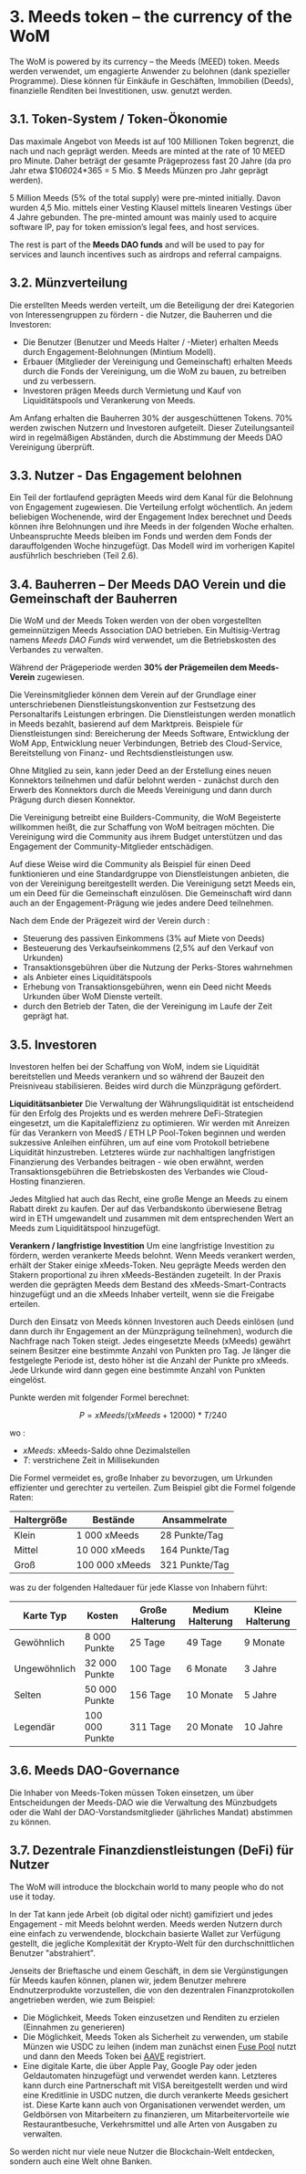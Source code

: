 # 3. Meeds token – the currency of the WoM

The WoM is powered by its currency – the Meeds (MEED) token. Meeds werden verwendet, um engagierte Anwender zu belohnen (dank spezieller Programme). Diese können für Einkäufe in Geschäften, Immobilien (Deeds), finanzielle Renditen bei Investitionen, usw. genutzt werden.

## 3.1. Token-System / Token-Ökonomie

Das maximale Angebot von Meeds ist auf 100 Millionen Token begrenzt, die nach und nach geprägt werden. Meeds are minted at the rate of 10 MEED pro Minute. Daher beträgt der gesamte Prägeprozess fast 20 Jahre (da pro Jahr etwa $10*60*24*365 = 5 Mio. $ Meeds Münzen pro Jahr geprägt werden).

5 Million Meeds (5% of the total supply) were pre-minted initially. Davon wurden 4,5 Mio. mittels einer Vesting Klausel mittels linearen Vestings über 4 Jahre gebunden. The pre-minted amount was mainly used to acquire software IP, pay for token emission’s legal fees, and host services.

The rest is part of the __Meeds DAO funds__ and will be used to pay for services and launch incentives such as airdrops and referral campaigns.


## 3.2. Münzverteilung

Die erstellten Meeds werden verteilt, um die Beteiligung der drei Kategorien von Interessengruppen zu fördern - die Nutzer, die Bauherren und die Investoren:

- Die Benutzer (Benutzer und Meeds Halter / -Mieter) erhalten Meeds durch Engagement-Belohnungen (Mintium Modell).
- Erbauer (Mitglieder der Vereinigung und Gemeinschaft) erhalten Meeds durch die Fonds der Vereinigung, um die WoM zu bauen, zu betreiben und zu verbessern.
- Investoren prägen Meeds durch Vermietung und Kauf von Liquiditätspools und Verankerung von Meeds.

Am Anfang erhalten die Bauherren 30% der ausgeschüttenen Tokens. 70% werden zwischen Nutzern und Investoren aufgeteilt. Dieser Zuteilungsanteil wird in regelmäßigen Abständen, durch die Abstimmung der Meeds DAO Vereinigung überprüft.

## 3.3. Nutzer - Das Engagement belohnen

Ein Teil der fortlaufend geprägten Meeds wird dem Kanal für die Belohnung von Engagement zugewiesen. Die Verteilung erfolgt wöchentlich. An jedem beliebigen Wochenende, wird der Engagement Index berechnet und Deeds können ihre Belohnungen und ihre Meeds in der folgenden Woche erhalten. Unbeanspruchte Meeds bleiben im Fonds und werden dem Fonds der darauffolgenden Woche hinzugefügt. Das Modell wird im vorherigen Kapitel ausführlich beschrieben (Teil 2.6).

## 3.4. Bauherren – Der Meeds DAO Verein und die Gemeinschaft der Bauherren

Die WoM und der Meeds Token werden von der oben vorgestellten gemeinnützigen Meeds Association DAO betrieben. Ein Multisig-Vertrag namens _Meeds DAO Funds_ wird verwendet, um die Betriebskosten des Verbandes zu verwalten.

Während der Prägeperiode werden **30% der Prägemeilen dem Meeds-Verein** zugewiesen.

Die Vereinsmitglieder können dem Verein auf der Grundlage einer unterschriebenen Dienstleistungskonvention zur Festsetzung des Personaltarifs Leistungen erbringen. Die Dienstleistungen werden monatlich in Meeds bezahlt, basierend auf dem Marktpreis. Beispiele für Dienstleistungen sind: Bereicherung der Meeds Software, Entwicklung der WoM App, Entwicklung neuer Verbindungen, Betrieb des Cloud-Service, Bereitstellung von Finanz- und Rechtsdienstleistungen usw.

Ohne Mitglied zu sein, kann jeder Deed an der Erstellung eines neuen Konnektors teilnehmen und dafür belohnt werden - zunächst durch den Erwerb des Konnektors durch die Meeds Vereinigung und dann durch Prägung durch diesen Konnektor.

Die Vereinigung betreibt eine Builders-Community, die WoM Begeisterte willkommen heißt, die zur Schaffung von WoM beitragen möchten. Die Vereinigung wird die Community aus ihrem Budget unterstützen und das Engagement der Community-Mitglieder entschädigen.

Auf diese Weise wird die Community als Beispiel für einen Deed funktionieren und eine Standardgruppe von Dienstleistungen anbieten, die von der Vereinigung bereitgestellt werden. Die Vereinigung setzt Meeds ein, um ein Deed für die Gemeinschaft einzulösen. Die Gemeinschaft wird dann auch an der Engagement-Prägung wie jedes andere Deed teilnehmen.

Nach dem Ende der Prägezeit wird der Verein durch :

- Steuerung des passiven Einkommens (3% auf Miete von Deeds)
- Besteuerung des Verkaufseinkommens (2,5% auf den Verkauf von Urkunden)
- Transaktionsgebühren über die Nutzung der Perks-Stores wahrnehmen
- als Anbieter eines Liquiditätspools
- Erhebung von Transaktionsgebühren, wenn ein Deed nicht Meeds Urkunden über WoM Dienste verteilt.
- durch den Betrieb der Taten, die der Vereinigung im Laufe der Zeit geprägt hat.


## 3.5. Investoren

Investoren helfen bei der Schaffung von WoM, indem sie Liquidität bereitstellen und Meeds verankern und so während der Bauzeit den Preisniveau stabilisieren. Beides wird durch die Münzprägung gefördert.

**Liquiditätsanbieter** Die Verwaltung der Währungsliquidität ist entscheidend für den Erfolg des Projekts und es werden mehrere DeFi-Strategien eingesetzt, um die Kapitaleffizienz zu optimieren. Wir werden mit Anreizen für das Verankern von MeedS / ETH LP Pool-Token beginnen und werden sukzessive Anleihen einführen, um auf eine vom Protokoll betriebene Liquidität hinzustreben. Letzteres würde zur nachhaltigen langfristigen Finanzierung des Verbandes beitragen - wie oben erwähnt, werden Transaktionsgebühren die Betriebskosten des Verbandes wie Cloud-Hosting finanzieren.

Jedes Mitglied hat auch das Recht, eine große Menge an Meeds zu einem Rabatt direkt zu kaufen. Der auf das Verbandskonto überwiesene Betrag wird in ETH umgewandelt und zusammen mit dem entsprechenden Wert an Meeds zum Liquiditätspool hinzugefügt.

**Verankern / langfristige Investition** Um eine langfristige Investition zu fördern, werden verankerte Meeds belohnt. Wenn Meeds verankert werden, erhält der Staker einige xMeeds-Token. Neu geprägte Meeds werden den Stakern proportional zu ihren xMeeds-Beständen zugeteilt. In der Praxis werden die geprägten Meeds dem Bestand des xMeeds-Smart-Contracts hinzugefügt und an die xMeeds Inhaber verteilt, wenn sie die Freigabe erteilen.

Durch den Einsatz von Meeds können Investoren auch Deeds einlösen (und dann durch ihr Engagement an der Münzprägung teilnehmen), wodurch die Nachfrage nach Token steigt. Jedes eingesetzte Meeds (xMeeds) gewährt seinem Besitzer eine bestimmte Anzahl von Punkten pro Tag. Je länger die festgelegte Periode ist, desto höher ist die Anzahl der Punkte pro xMeeds. Jede Urkunde wird dann gegen eine bestimmte Anzahl von Punkten eingelöst.

Punkte werden mit folgender Formel berechnet:

 $$ P = xMeeds / (xMeeds + 12000) * T / 240 $$

 wo :

- $xMeeds$: xMeeds-Saldo ohne Dezimalstellen
- $T$: verstrichene Zeit in Millisekunden

Die Formel vermeidet es, große Inhaber zu bevorzugen, um Urkunden effizienter und gerechter zu verteilen. Zum Beispiel gibt die Formel folgende Raten:

| **Haltergröße** | **Bestände**   | **Ansammelrate** |
| --------------- | -------------- | ---------------- |
| Klein           | 1 000 xMeeds   | 28 Punkte/Tag    |
| Mittel          | 10 000 xMeeds  | 164 Punkte/Tag   |
| Groß            | 100 000 xMeeds | 321 Punkte/Tag   |


was zu der folgenden Haltedauer für jede Klasse von Inhabern führt:

| **Karte Typ** | **Kosten**     | **Große Halterung** | **Medium Halterung** | **Kleine Halterung** |
| ------------- | -------------- | ------------------- | -------------------- | -------------------- |
| Gewöhnlich    | 8 000 Punkte   | 25 Tage             | 49 Tage              | 9 Monate             |
| Ungewöhnlich  | 32 000 Punkte  | 100 Tage            | 6 Monate             | 3 Jahre              |
| Selten        | 50 000 Punkte  | 156 Tage            | 10 Monate            | 5 Jahre              |
| Legendär      | 100 000 Punkte | 311 Tage            | 20 Monate            | 10 Jahre             |

## 3.6. Meeds DAO-Governance

Die Inhaber von Meeds-Token müssen Token einsetzen, um über Entscheidungen der Meeds-DAO wie die Verwaltung des Münzbudgets oder die Wahl der DAO-Vorstandsmitglieder (jährliches Mandat) abstimmen zu können.

## 3.7. Dezentrale Finanzdienstleistungen (DeFi) für Nutzer

The WoM will introduce the blockchain world to many people who do not use it today.

In der Tat kann jede Arbeit (ob digital oder nicht) gamifiziert und jedes Engagement - mit Meeds belohnt werden. Meeds werden Nutzern durch eine einfach zu verwendende, blockchain basierte Wallet zur Verfügung gestellt, die jegliche Komplexität der Krypto-Welt für den durchschnittlichen Benutzer "abstrahiert".

Jenseits der Brieftasche und einem Geschäft, in dem sie Vergünstigungen für Meeds kaufen können, planen wir, jedem Benutzer mehrere Endnutzerprodukte vorzustellen, die von den dezentralen Finanzprotokollen angetrieben werden, wie zum Beispiel:

- Die Möglichkeit, Meeds Token einzusetzen und Renditen zu erzielen (Einnahmen zu generieren)
- Die Möglichkeit, Meeds Token als Sicherheit zu verwenden, um stabile Münzen wie USDC zu leihen (indem man zunächst einen [Fuse Pool](https://app.rari.capital/fuse) nutzt und dann den Meeds Token bei [AAVE](https://aave.com/) registriert.
- Eine digitale Karte, die über Apple Pay, Google Pay oder jeden Geldautomaten hinzugefügt und verwendet werden kann. Letzteres kann durch eine Partnerschaft mit VISA bereitgestellt werden und wird eine Kreditlinie in USDC nutzen, die durch verankerte Meeds gesichert ist. Diese Karte kann auch von Organisationen verwendet werden, um Geldbörsen von Mitarbeitern zu finanzieren, um Mitarbeitervorteile wie Restaurantbesuche, Verkehrsmittel und alle Arten von Ausgaben zu verwalten.

So werden nicht nur viele neue Nutzer die Blockchain-Welt entdecken, sondern auch eine Welt ohne Banken.

 

